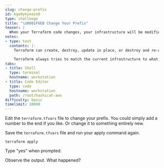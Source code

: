 ```yaml
---
slug: change-prefix
id: kgo0ykyxezo0
type: challenge
title: "\U0001F6EB Change Your Prefix"
teaser: |
  When your Terraform code changes, your infrastructure will be modified to match the updated code. Terraform is a declarative language.
notes:
- type: text
  contents: |-
    Terraform can create, destroy, update in place, or destroy and re-create your infrastructure. Some types of resources can be updated without deleting them. Major changes usually require a teardown and rebuild.

    Terraform always tries to match the current infrastructure to what has been defined in your code.
tabs:
- title: Shell
  type: terminal
  hostname: workstation
- title: Code Editor
  type: code
  hostname: workstation
  path: /root/hashicat-aws
difficulty: basic
timelimit: 10000
---
```

Edit the `terraform.tfvars` file to change your prefix. You could simply add a number to the end if you like. Or change it to something entirely new.

Save the `terraform.tfvars` file and run your apply command again.

```
terraform apply
```

Type "yes" when prompted.

Observe the output. What happened?